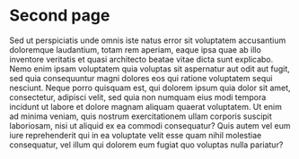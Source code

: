 # Second page

Sed ut perspiciatis unde omnis iste natus error sit voluptatem accusantium doloremque laudantium, totam rem aperiam, 
eaque ipsa quae ab illo inventore veritatis et quasi architecto beatae vitae dicta sunt explicabo. Nemo enim ipsam 
voluptatem quia voluptas sit aspernatur aut odit aut fugit, sed quia consequuntur magni dolores eos qui ratione 
voluptatem sequi nesciunt. Neque porro quisquam est, qui dolorem ipsum quia dolor sit amet, consectetur, adipisci 
velit, sed quia non numquam eius modi tempora incidunt ut labore et dolore magnam aliquam quaerat voluptatem. Ut 
enim ad minima veniam, quis nostrum exercitationem ullam corporis suscipit laboriosam, nisi ut aliquid ex ea commodi
consequatur? Quis autem vel eum iure reprehenderit qui in ea voluptate velit esse quam nihil molestiae consequatur, 
vel illum qui dolorem eum fugiat quo voluptas nulla pariatur?
